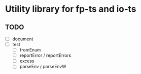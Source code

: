 # Utility library for fp-ts and io-ts

## TODO

- [ ] document
- [ ] test
    - [ ] fromEnum
    - [ ] reportError / reportErrors
    - [ ] excess
    - [ ] parseEnv / parseEnvW
